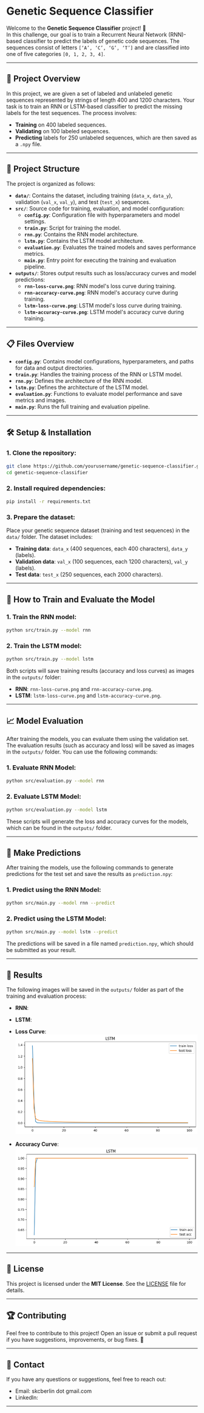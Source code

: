 # Genetic Sequence Classifier

Welcome to the **Genetic Sequence Classifier** project! 🎉  
In this challenge, our goal is to train a Recurrent Neural Network (RNN)-based classifier to predict the labels of genetic code sequences. The sequences consist of letters `[‘A’, ‘C’, ‘G’, ‘T’]` and are classified into one of five categories `[0, 1, 2, 3, 4]`.

---

## 🚀 Project Overview

In this project, we are given a set of labeled and unlabeled genetic sequences represented by strings of length 400 and 1200 characters. Your task is to train an RNN or LSTM-based classifier to predict the missing labels for the test sequences. The process involves:
- **Training** on 400 labeled sequences.
- **Validating** on 100 labeled sequences.
- **Predicting** labels for 250 unlabeled sequences, which are then saved as a `.npy` file.

---

## 📂 Project Structure

The project is organized as follows:

- **`data/`**: Contains the dataset, including training (`data_x`, `data_y`), validation (`val_x`, `val_y`), and test (`test_x`) sequences.
- **`src/`**: Source code for training, evaluation, and model configuration:
    - **`config.py`**: Configuration file with hyperparameters and model settings.
    - **`train.py`**: Script for training the model.
    - **`rnn.py`**: Contains the RNN model architecture.
    - **`lstm.py`**: Contains the LSTM model architecture.
    - **`evaluation.py`**: Evaluates the trained models and saves performance metrics.
    - **`main.py`**: Entry point for executing the training and evaluation pipeline.
- **`outputs/`**: Stores output results such as loss/accuracy curves and model predictions:
    - **`rnn-loss-curve.png`**: RNN model's loss curve during training.
    - **`rnn-accuracy-curve.png`**: RNN model's accuracy curve during training.
    - **`lstm-loss-curve.png`**: LSTM model's loss curve during training.
    - **`lstm-accuracy-curve.png`**: LSTM model's accuracy curve during training.

---

## 📋 Files Overview

- **`config.py`**: Contains model configurations, hyperparameters, and paths for data and output directories.
- **`train.py`**: Handles the training process of the RNN or LSTM model.
- **`rnn.py`**: Defines the architecture of the RNN model.
- **`lstm.py`**: Defines the architecture of the LSTM model.
- **`evaluation.py`**: Functions to evaluate model performance and save metrics and images.
- **`main.py`**: Runs the full training and evaluation pipeline.

---

## 🛠 Setup & Installation

### 1. Clone the repository:

```bash
git clone https://github.com/yourusername/genetic-sequence-classifier.git
cd genetic-sequence-classifier
```

### 2. Install required dependencies:

```bash
pip install -r requirements.txt
```

### 3. Prepare the dataset:

Place your genetic sequence dataset (training and test sequences) in the `data/` folder. The dataset includes:
- **Training data**: `data_x` (400 sequences, each 400 characters), `data_y` (labels).
- **Validation data**: `val_x` (100 sequences, each 1200 characters), `val_y` (labels).
- **Test data**: `test_x` (250 sequences, each 2000 characters).

---

## 🚀 How to Train and Evaluate the Model

### 1. Train the RNN model:

```bash
python src/train.py --model rnn
```

### 2. Train the LSTM model:

```bash
python src/train.py --model lstm
```

Both scripts will save training results (accuracy and loss curves) as images in the `outputs/` folder:
- **RNN**: `rnn-loss-curve.png` and `rnn-accuracy-curve.png`.
- **LSTM**: `lstm-loss-curve.png` and `lstm-accuracy-curve.png`.

---

## 📈 Model Evaluation

After training the models, you can evaluate them using the validation set. The evaluation results (such as accuracy and loss) will be saved as images in the `outputs/` folder. You can use the following commands:

### 1. Evaluate RNN Model:

```bash
python src/evaluation.py --model rnn
```

### 2. Evaluate LSTM Model:

```bash
python src/evaluation.py --model lstm
```

These scripts will generate the loss and accuracy curves for the models, which can be found in the `outputs/` folder.

---

## 📝 Make Predictions

After training the models, use the following commands to generate predictions for the test set and save the results as `prediction.npy`:

### 1. Predict using the RNN Model:

```bash
python src/main.py --model rnn --predict
```

### 2. Predict using the LSTM Model:

```bash
python src/main.py --model lstm --predict
```

The predictions will be saved in a file named `prediction.npy`, which should be submitted as your result.

---

## 📂 Results

The following images will be saved in the `outputs/` folder as part of the training and evaluation process:
- **RNN**: 

  
- **LSTM**:
- **Loss Curve**: ![Loss Curve](outputs/lstm-loss-curve.png)  
- **Accuracy Curve**: ![Accuracy Curve](outputs/lstm-accuracy-curve.png)  
---

## 📝 License

This project is licensed under the **MIT License**. See the [LICENSE](LICENSE) file for details.

---

## 🏆 Contributing

Feel free to contribute to this project! Open an issue or submit a pull request if you have suggestions, improvements, or bug fixes. 🚀

---

## 💬 Contact

If you have any questions or suggestions, feel free to reach out:  
- Email: skcberlin dot gmail.com  
- LinkedIn: 

---
